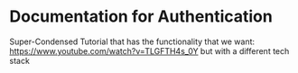 # Documentation for Authentication

Super-Condensed Tutorial that has the functionality that we want: https://www.youtube.com/watch?v=TLGFTH4s_0Y but with a different tech stack